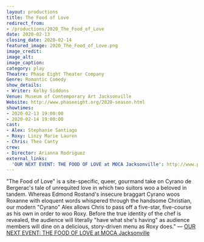 ```yaml
---
layout: productions
title: The Food of Love
redirect_from:
- /productions/2020_The_Food_of_Love
date: 2020-02-13
closing_date: 2020-02-14
featured_image: 2020_The_Food_of_Love.png
image_credit:
image_alt:
image_caption:
category: play
Theatre: Phase Eight Theater Company
Genre: Romantic Comedy
show_details:
- Writer: Kelby Siddons
Venue: Museum of Contemporary Art Jacksonville
Website: http://www.phaseeight.org/2020-season.html
showtimes:
- 2020-02-13 19:00:00
- 2020-02-14 19:00:00
cast:
- Alex: Stephanie Santiago
- Roxy: Linzy Marie Lauren
- Chris: Theo Canty
crew:
- Director: Arianna Rodriguez
external_links:
  'OUR NEXT EVENT: THE FOOD OF LOVE at MOCA Jacksonville': http://www.phaseeight.org/2020-season.html
---
```

"The Food of Love" is a site-specific, queer, gourmand take on Cyrano de Bergerac's tale of unrequited love in which two suitors woo a beloved in tandem. Whereas Edmond Rostand's insecure braggart Cyrano woos Roxanne with eloquent words whispered through the handsome Christian, our modern "Cyrano" Alex allows Chris to pass off a five-star, five-course as his own in order to woo Roxy. Before the true identity of the chef is revealed, the audience will literally "have what she's having" as audience members will dine on a delicious, story-driven menu as Roxy does." — [OUR NEXT EVENT: THE FOOD OF LOVE at MOCA Jacksonville](http://www.phaseeight.org/2020-season.html)
